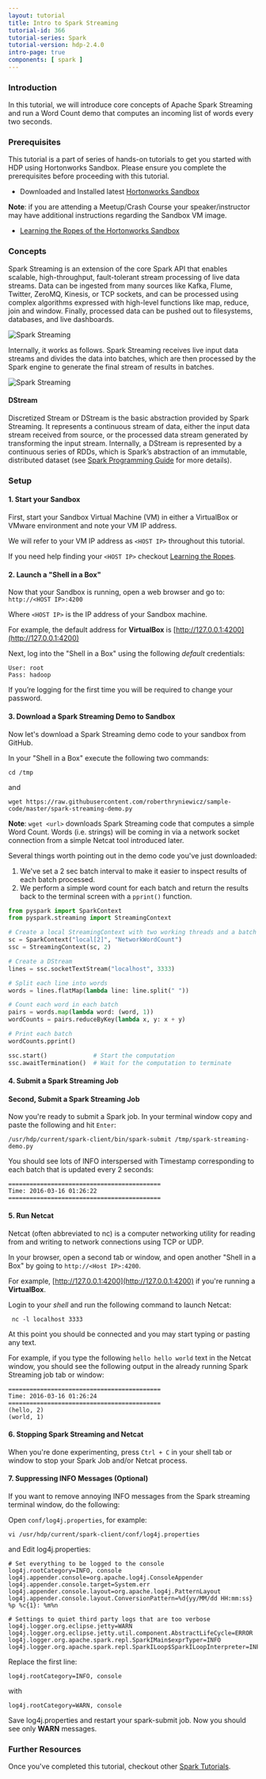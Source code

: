 ```yaml
---
layout: tutorial
title: Intro to Spark Streaming
tutorial-id: 366
tutorial-series: Spark
tutorial-version: hdp-2.4.0
intro-page: true
components: [ spark ]
---
```



### Introduction

In this tutorial, we will introduce core concepts of Apache Spark Streaming and run a Word Count demo that computes an incoming list of words every two seconds.

### Prerequisites

This tutorial is a part of series of hands-on tutorials to get you started with HDP using Hortonworks Sandbox. Please ensure you complete the prerequisites before proceeding with this tutorial.

*   Downloaded and Installed latest [Hortonworks Sandbox](http://hortonworks.com/products/hortonworks-sandbox/#install)

**Note**: if you are attending a Meetup/Crash Course your speaker/instructor may have additional instructions regarding the Sandbox VM image.

*   [Learning the Ropes of the Hortonworks Sandbox](http://hortonworks.com/hadoop-tutorial/learning-the-ropes-of-the-hortonworks-sandbox/)

### Concepts

Spark Streaming is an extension of the core Spark API that enables scalable, high-throughput, fault-tolerant stream processing of live data streams. Data can be ingested from many sources like Kafka, Flume, Twitter, ZeroMQ, Kinesis, or TCP sockets, and can be processed using complex algorithms expressed with high-level functions like map, reduce, join and window. Finally, processed data can be pushed out to filesystems, databases, and live dashboards.

![Spark Streaming](http://spark.apache.org/docs/1.6.0/img/streaming-arch.png)

Internally, it works as follows. Spark Streaming receives live input data streams and divides the data into batches, which are then processed by the Spark engine to generate the final stream of results in batches.

![Spark Streaming](http://spark.apache.org/docs/1.6.0/img/streaming-flow.png)

#### DStream

Discretized Stream or DStream is the basic abstraction provided by Spark Streaming. It represents a continuous stream of data, either the input data stream received from source, or the processed data stream generated by transforming the input stream. Internally, a DStream is represented by a continuous series of RDDs, which is Spark’s abstraction of an immutable, distributed dataset (see [Spark Programming Guide](http://spark.apache.org/docs/1.6.0/programming-guide.html#resilient-distributed-datasets-rdds) for more details).

### Setup

#### 1. Start your Sandbox

First, start your Sandbox Virtual Machine (VM) in either a VirtualBox or VMware environment and note your VM IP address.

We will refer to your VM IP address as `<HOST IP>` throughout this tutorial.

If you need help finding your `<HOST IP>` checkout [Learning the Ropes](http://hortonworks.com/hadoop-tutorial/learning-the-ropes-of-the-hortonworks-sandbox/#learn-host-address-environment).

#### 2. Launch a "Shell in a Box"

Now that your Sandbox is running, open a web browser and go to: `http://<HOST IP>:4200`

Where `<HOST IP>` is the IP address of your Sandbox machine.

For example, the default address for **VirtualBox** is [http://127.0.0.1:4200](http://127.0.0.1:4200)

Next, log into the "Shell in a Box" using the following *default* credentials: <br>

~~~
User: root
Pass: hadoop
~~~

If you’re logging for the first time you will be required to change your password.

#### 3. Download a Spark Streaming Demo to Sandbox

Now let's download a Spark Streaming demo code to your sandbox from GitHub.

In your "Shell in a Box" execute the following two commands:

~~~
cd /tmp
~~~

and

~~~
wget https://raw.githubusercontent.com/roberthryniewicz/sample-code/master/spark-streaming-demo.py
~~~

**Note**: `wget <url>` downloads Spark Streaming code that computes a simple Word Count. Words (i.e. strings) will be coming in via a network socket connection from a simple Netcat tool introduced later.

Several things worth pointing out in the demo code you've just downloaded:
1. We've set a 2 sec batch interval to make it easier to inspect results of each batch processed.
2. We perform a simple word count for each batch and return the results back to the terminal screen with a `pprint()` function.


~~~ python
from pyspark import SparkContext
from pyspark.streaming import StreamingContext

# Create a local StreamingContext with two working threads and a batch interval of 2 seconds
sc = SparkContext("local[2]", "NetworkWordCount")
ssc = StreamingContext(sc, 2)

# Create a DStream
lines = ssc.socketTextStream("localhost", 3333)

# Split each line into words
words = lines.flatMap(lambda line: line.split(" "))

# Count each word in each batch
pairs = words.map(lambda word: (word, 1))
wordCounts = pairs.reduceByKey(lambda x, y: x + y)

# Print each batch
wordCounts.pprint()

ssc.start()             # Start the computation
ssc.awaitTermination()  # Wait for the computation to terminate
~~~

#### 4. Submit a Spark Streaming Job

#### Second, Submit a Spark Streaming Job

Now you're ready to submit a Spark job. In your terminal window copy and paste the following and hit `Enter`:

~~~
/usr/hdp/current/spark-client/bin/spark-submit /tmp/spark-streaming-demo.py
~~~

You should see lots of INFO interspersed with Timestamp corresponding to each batch that is updated every 2 seconds:

~~~
===========================================
Time: 2016-03-16 01:26:22
===========================================
~~~

#### 5. Run Netcat

Netcat (often abbreviated to nc) is a computer networking utility for reading from and writing to network connections using TCP or UDP.

In your browser, open a second tab or window, and open another "Shell in a Box" by going to `http://<Host IP>:4200`.

For example, [http://127.0.0.1:4200](http://127.0.0.1:4200) if you're running a **VirtualBox**.

Login to your *shell* and run the following command to launch Netcat:

~~~
 nc -l localhost 3333
~~~

At this point you should be connected and you may start typing or pasting any text.

For example, if you type the following `hello hello world` text in the Netcat window, you should see the following output in the already running Spark Streaming job tab or window:

~~~
===========================================
Time: 2016-03-16 01:26:24
===========================================
(hello, 2)
(world, 1)
~~~

#### 6. Stopping Spark Streaming and Netcat

When you're done experimenting, press `Ctrl + C` in your  shell tab or window to stop your Spark Job and/or Netcat process.

#### 7. Suppressing INFO Messages (Optional)

If you want to remove annoying INFO messages from the Spark streaming terminal window, do the following:

Open `conf/log4j.properties`, for example:

~~~
vi /usr/hdp/current/spark-client/conf/log4j.properties
~~~

and Edit log4j.properties:

~~~
# Set everything to be logged to the console
log4j.rootCategory=INFO, console
log4j.appender.console=org.apache.log4j.ConsoleAppender
log4j.appender.console.target=System.err
log4j.appender.console.layout=org.apache.log4j.PatternLayout
log4j.appender.console.layout.ConversionPattern=%d{yy/MM/dd HH:mm:ss} %p %c{1}: %m%n

# Settings to quiet third party logs that are too verbose
log4j.logger.org.eclipse.jetty=WARN
log4j.logger.org.eclipse.jetty.util.component.AbstractLifeCycle=ERROR
log4j.logger.org.apache.spark.repl.SparkIMain$exprTyper=INFO
log4j.logger.org.apache.spark.repl.SparkILoop$SparkILoopInterpreter=INFO
~~~

Replace the first line:

~~~
log4j.rootCategory=INFO, console
~~~

  with

~~~
log4j.rootCategory=WARN, console
~~~

Save log4j.properties and restart your spark-submit job. Now you should see only **WARN** messages.

### Further Resources

Once you've completed this tutorial, checkout other [Spark Tutorials](http://hortonworks.com/hadoop/spark/#tutorials).
